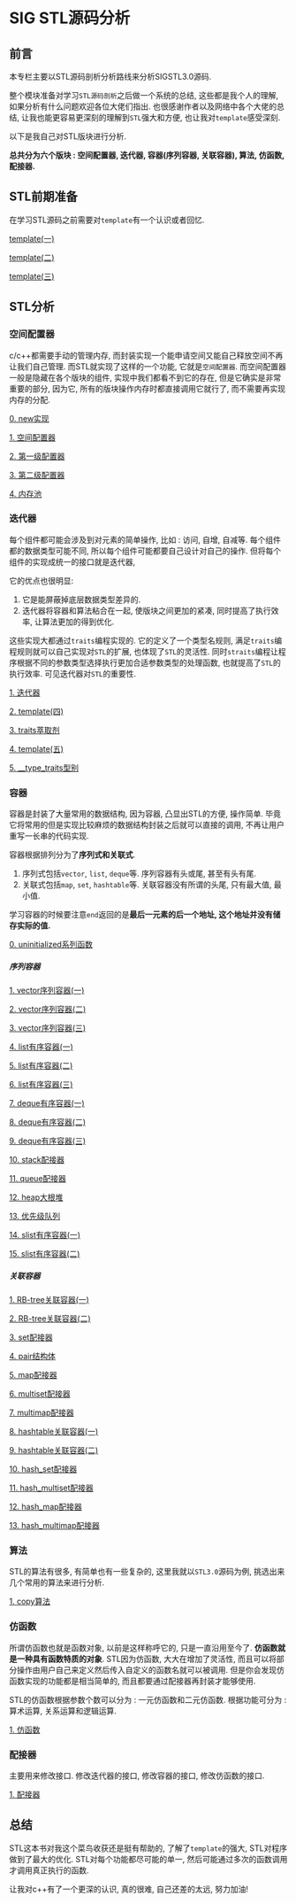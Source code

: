 # SIG STL源码分析

##  前言

本专栏主要以STL源码剖析分析路线来分析SIGSTL3.0源码.

整个模块准备对学习`STL源码剖析`之后做一个系统的总结, 这些都是我个人的理解, 如果分析有什么问题欢迎各位大佬们指出. 也很感谢作者以及网络中各个大佬的总结, 让我也能更容易更深刻的理解到`STL`强大和方便, 也让我对`template`感受深刻.

以下是我自己对STL版块进行分析.

**总共分为六个版块 : 空间配置器, 迭代器, 容器(序列容器, 关联容器),  算法, 仿函数, 配接器.**



## STL前期准备

在学习STL源码之前需要对`template`有一个认识或者回忆.

[template(一)](https://blog.csdn.net/Function_Dou/article/details/84960611)

[template(二)](https://blog.csdn.net/Function_Dou/article/details/84960644)

[template(三)](https://blog.csdn.net/Function_Dou/article/details/84960661)

## STL分析



### 空间配置器

c/c++都需要手动的管理内存, 而封装实现一个能申请空间又能自己释放空间不再让我们自己管理. 而STL就实现了这样的一个功能, 它就是`空间配置器`. 而空间配置器一般是隐藏在各个版块的组件, 实现中我们都看不到它的存在, 但是它确实是非常重要的部分, 因为它, 所有的版块操作内存时都直接调用它就行了, 而不需要再实现内存的分配.

[0. new实现](https://blog.csdn.net/Function_Dou/article/details/84526761)

[1. 空间配置器](https://blog.csdn.net/Function_Dou/article/details/84630781)

[2. 第一级配置器](https://blog.csdn.net/Function_Dou/article/details/84631393)

[3. 第二级配置器](https://blog.csdn.net/Function_Dou/article/details/84631714)

[4. 内存池](https://blog.csdn.net/Function_Dou/article/details/84632272)



### 迭代器

每个组件都可能会涉及到对元素的简单操作, 比如 : 访问, 自增, 自减等. 每个组件都的数据类型可能不同, 所以每个组件可能都要自己设计对自己的操作. 但将每个组件的实现成统一的接口就是迭代器,

它的优点也很明显:

1.  它是能屏蔽掉底层数据类型差异的.
2.   迭代器将容器和算法粘合在一起, 使版块之间更加的紧凑, 同时提高了执行效率, 让算法更加的得到优化.

这些实现大都通过`traits`编程实现的.  它的定义了一个类型名规则, 满足`traits`编程规则就可以自己实现对`STL`的扩展, 也体现了`STL`的灵活性. 同时`straits`编程让程序根据不同的参数类型选择执行更加合适参数类型的处理函数, 也就提高了`STL`的执行效率. 可见迭代器对`STL`的重要性.

[1. 迭代器](https://blog.csdn.net/Function_Dou/article/details/84639477)

[2. template(四)](https://blog.csdn.net/Function_Dou/article/details/84644963)

[3. traits萃取剂](https://blog.csdn.net/Function_Dou/article/details/84783915)

[4. template(五)](https://blog.csdn.net/Function_Dou/article/details/84783953)

[5. __type_traits型别](https://blog.csdn.net/Function_Dou/article/details/84784122)



### 容器

容器是封装了大量常用的数据结构, 因为容器, 凸显出STL的方便, 操作简单. 毕竟它将常用的但是实现比较麻烦的数据结构封装之后就可以直接的调用, 不再让用户重写一长串的代码实现.

容器根据排列分为了**序列式和关联式**.

1.  序列式包括`vector`, `list`, `deque`等. 序列容器有头或尾, 甚至有头有尾.
2.  关联式包括`map`, `set`, `hashtable`等. 关联容器没有所谓的头尾, 只有最大值, 最小值.

学习容器的时候要注意`end`返回的是**最后一元素的后一个地址, 这个地址并没有储存实际的值.**

[0. uninitialized系列函数](https://blog.csdn.net/Function_Dou/article/details/84784188)

##### 序列容器

[1. vector序列容器(一)](https://blog.csdn.net/Function_Dou/article/details/84784244)

[2. vector序列容器(二)](https://blog.csdn.net/Function_Dou/article/details/84784317)

[3. vector序列容器(三)](https://blog.csdn.net/Function_Dou/article/details/84784363)

[4. list有序容器(一)](https://blog.csdn.net/Function_Dou/article/details/84798275)

[5. list有序容器(二)](https://blog.csdn.net/Function_Dou/article/details/84798320)

[6. list有序容器(三)](https://blog.csdn.net/Function_Dou/article/details/84798353)

[7. deque有序容器(一)](https://blog.csdn.net/Function_Dou/article/details/84830206)

[8. deque有序容器(二)](https://blog.csdn.net/Function_Dou/article/details/84830297)

[9. deque有序容器(三)](https://blog.csdn.net/Function_Dou/article/details/84830391)

[10. stack配接器](https://blog.csdn.net/Function_Dou/article/details/84830495)

[11. queue配接器](https://blog.csdn.net/Function_Dou/article/details/84830597)

[12. heap大根堆](https://blog.csdn.net/Function_Dou/article/details/84844886)

[13. 优先级队列](https://blog.csdn.net/Function_Dou/article/details/84844960)

[14. slist有序容器(一)](https://blog.csdn.net/Function_Dou/article/details/84845060)

[15. slist有序容器(二)](https://blog.csdn.net/Function_Dou/article/details/84863153)



##### 关联容器

[1. RB-tree关联容器(一)](https://blog.csdn.net/Function_Dou/article/details/84863185)

[2. RB-tree关联容器(二)](https://blog.csdn.net/Function_Dou/article/details/84863205)

[3. set配接器](https://blog.csdn.net/Function_Dou/article/details/84863323)

[4. pair结构体](https://blog.csdn.net/Function_Dou/article/details/84863355)

[5. map配接器](https://blog.csdn.net/Function_Dou/article/details/84863368)

[6. multiset配接器](https://blog.csdn.net/Function_Dou/article/details/84864184)

[7. multimap配接器](https://blog.csdn.net/Function_Dou/article/details/84864406)

[8. hashtable关联容器(一)](https://blog.csdn.net/Function_Dou/article/details/84892823)

[9. hashtable关联容器(二)](https://blog.csdn.net/Function_Dou/article/details/84892837)

[10. hash_set配接器](https://blog.csdn.net/Function_Dou/article/details/84892849)

[11. hash_multiset配接器](https://blog.csdn.net/Function_Dou/article/details/84892860)

[12. hash_map配接器](https://blog.csdn.net/Function_Dou/article/details/84892887)

[13. hash_multimap配接器](https://blog.csdn.net/Function_Dou/article/details/84892925)



### 算法

STL的算法有很多, 有简单也有一些复杂的, 这里我就以`STL3.0`源码为例, 挑选出来几个常用的算法来进行分析.

[1. copy算法](https://blog.csdn.net/Function_Dou/article/details/84892941)

### 仿函数

所谓仿函数也就是函数对象, 以前是这样称呼它的, 只是一直沿用至今了. **仿函数就是一种具有函数特质的对象**. STL因为仿函数, 大大在增加了灵活性, 而且可以将部分操作由用户自己来定义然后传入自定义的函数名就可以被调用. 但是你会发现仿函数实现的功能都是相当简单的, 而且都要通过配接器再封装才能够使用.

STL的仿函数根据参数个数可以分为 : 一元仿函数和二元仿函数. 根据功能可分为 : 算术运算, 关系运算和逻辑运算.

[1. 仿函数](https://blog.csdn.net/Function_Dou/article/details/84934052)



### 配接器

主要用来修改接口. 修改迭代器的接口, 修改容器的接口, 修改仿函数的接口.

[1. 配接器](https://blog.csdn.net/Function_Dou/article/details/84934062)



## 总结

STL这本书对我这个菜鸟收获还是挺有帮助的, 了解了`template`的强大, STL对程序做到了最大的优化. STL对每个功能都尽可能的单一, 然后可能通过多次的函数调用才调用真正执行的函数.

让我对c++有了一个更深的认识, 真的很难, 自己还差的太远, 努力加油!